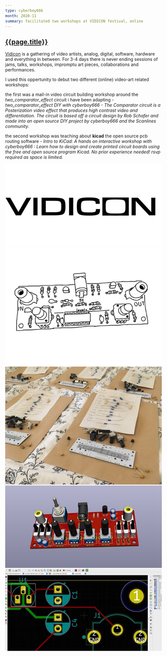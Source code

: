 ```yaml
---
type: cyberboy666
month: 2020-11
summary: facilitated two workshops at VIDICON festival, online
---
```


## [ {{page.title}} ]({{page.url}})

[Vidicon](https://vidicon.org/) is a gathering of video artists, analog, digital, software, hardware and everything in between. For 3-4 days there is never ending sessions of jams, talks, workshops, impromptu art pieces, collaborations and performances.

I used this oppertunity to debut two different (online) video-art related workshops: 

the first was a mail-in video circuit building workshop around the _two_comparator_effect_ circuit i have been adapting - _two_comparator_effect DIY with cyberboy666 - The Comparator circuit is a Posterization video effect that produces high contrast video and differentiation. The circuit is based off a circuit design by Rob Schafer and made into an open source DIY project by cyberboy666 and the Scanlines community._

the second workshop was teaching about __kicad__ the open source pcb routing software - _Intro to KiCad: A hands on interactive workshop with cyberboy666 : Learn how to design and create printed circuit boards using the free and open source program Kicad. No prior experience needed! rsvp required as space is limited._

![image](/images/cyberboy666/vidicon2020workshop5.jpg)
![image](/images/cyberboy666/vidicon2020workshop2.jpg)
![image](/images/cyberboy666/vidicon2020workshop1.jpg)
![image](/images/cyberboy666/vidicon2020workshop4.jpg)
![image](/images/cyberboy666/vidicon2020workshop3.jpg)

